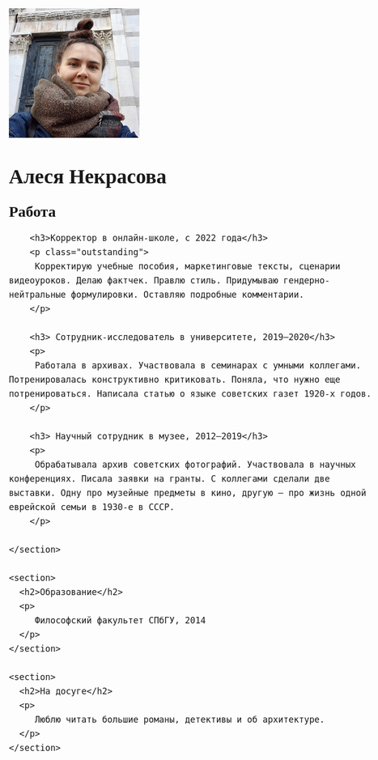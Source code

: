 <!DOCTYPE html>
<html>
  <head>
    <title>Алеся Некрасова</title>
  </head>

<style>
body {
  /*
  * Настраиваем основной текст:
  * Бюросериф, кегль 20 пикселей,
  * интерлиньяж 27 пикселей.
  * Если Бюросерифа нет — Джорджия.
  */
  font-family: Georgia, serif;
  font-size: 20px;
  line-height: 27px;
}
​
h3 {
  /*
  * Для заголовков третьего уровня
  * используем жирный Бюросанс.
  * Если Бюросанса нет — Гельветика.
  */
  font-family: Helvetica Neue,
     sans-serif;
  font-weight: bold;
  /*
  * Добавляем отступ снизу,
  * чтобы попасть в интерлиньяж.
  */
  margin: 0 0 .1em 0;
}
​
p {
  /*
  * Выставляем нижний отступ
  * в 88% от кегля.
  */
  margin: 0 0 .88em 0;
}
​
img {
  /*
  * Делаем изображения
  * блочными элементами.
  */
  display: block;
  /*
  * Делаем изображения «резиновыми»:
  * задаем максимальную ширину в 100%.
  */
  max-width: 100%;
  height: auto;
  /*
  * Добавляем увеличенный отступ
  * после изображений.
  */
  margin-bottom: 2em;
}
</style>

  <body>
	<img src="Test_photo.png" alt="" class="avatar">
    <h1>Алеся Некрасова</h1>
    
  <section>    
      <h2>Работа</h2>

        <h3>Корректор в онлайн-школе, с 2022 года</h3>
        <p class="outstanding">
         Корректирую учебные пособия, маркетинговые тексты, сценарии видеоуроков. Делаю фактчек. Правлю стиль. Придумываю гендерно-нейтральные формулировки. Оставляю подробные комментарии.
        </p>
      
        <h3> Сотрудник-исследователь в университете, 2019–2020</h3>
        <p>
         Работала в архивах. Участвовала в семинарах с умными коллегами. Потренировалась конструктивно критиковать. Поняла, что нужно еще потренироваться. Написала статью о языке советских газет 1920-х годов.
        </p>

        <h3> Научный сотрудник в музее, 2012–2019</h3>
        <p>
         Обрабатывала архив советских фотографий. Участвовала в научных конференциях. Писала заявки на гранты. С коллегами сделали две выставки. Одну про музейные предметы в кино, другую — про жизнь одной еврейской семьи в 1930-е в СССР.
        </p>

    </section>
    
    <section>
      <h2>Образование</h2>
      <p>
         Философский факультет СПбГУ, 2014
      </p>
    </section>
    
    <section>
      <h2>На досуге</h2>
      <p>
         Люблю читать большие романы, детективы и об архитектуре.
      </p>
    </section>
  </body>
</html>
